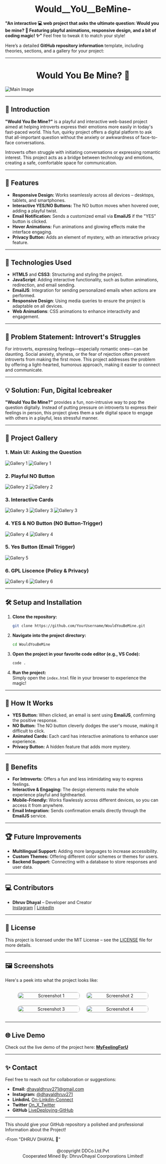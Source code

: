 <h1 style="text-align: center;">Would__YoU__BeMine-</h1>

 **"An interactive 💻 web project that asks the ultimate question: Would you be mine? 💖 Featuring playful animations, responsive design, and a bit of coding magic! ✨"**  Feel free to tweak it to match your style!

Here’s a detailed **GitHub repository information** template, including theories, sections, and a gallery for your project:

---

<h1 style="text-align: center;">Would You Be Mine? 💖</h1>


![Main Image](Images-Videos/sh7.jpg)

---

## 📖 **Introduction**

**"Would You Be Mine?"** is a playful and interactive web-based project aimed at helping introverts express their emotions more easily in today's fast-paced world. This fun, quirky project offers a digital platform to ask that all-important question without the anxiety or awkwardness of face-to-face conversations.

Introverts often struggle with initiating conversations or expressing romantic interest. This project acts as a bridge between technology and emotions, creating a safe, comfortable space for communication.

---

## 🌟 **Features**

- **Responsive Design:** Works seamlessly across all devices – desktops, tablets, and smartphones.
- **Interactive YES/NO Buttons:** The NO button moves when hovered over, adding a playful twist.
- **Email Notification:** Sends a customized email via **EmailJS** if the "YES" button is clicked.
- **Hover Animations:** Fun animations and glowing effects make the interface engaging.
- **Privacy Button:** Adds an element of mystery, with an interactive privacy feature.

---

## 🔧 **Technologies Used**

- **HTML5** and **CSS3**: Structuring and styling the project.
- **JavaScript**: Adding interactive functionality, such as button animations, redirection, and email sending.
- **EmailJS**: Integration for sending personalized emails when actions are performed.
- **Responsive Design**: Using media queries to ensure the project is adaptable on all devices.
- **Web Animations**: CSS animations to enhance interactivity and engagement.

---

## 🎯 **Problem Statement: Introvert's Struggles**

For introverts, expressing feelings—especially romantic ones—can be daunting. Social anxiety, shyness, or the fear of rejection often prevent introverts from making the first move. This project addresses the problem by offering a light-hearted, humorous approach, making it easier to connect and communicate.

---

## 💡 **Solution: Fun, Digital Icebreaker**

**"Would You Be Mine?"** provides a fun, non-intrusive way to pop the question digitally. Instead of putting pressure on introverts to express their feelings in person, this project gives them a safe digital space to engage with others in a playful, less stressful manner.

---

## 🎨 **Project Gallery**

### 1. Main UI: Asking the Question
![Gallery 1](Live-Demo/love1.PNG)
![Gallery 1](Live-Demo/love2.PNG)

### 2. Playful NO Button
![Gallery 2](Live-Demo/love3.PNG)
![Gallery 2](Live-Demo/love4.PNG)

### 3. Interactive Cards
![Gallery 3](Live-Demo/love5.PNG)
![Gallery 3](Live-Demo/love6.PNG)
![Gallery 3](Live-Demo/love7.PNG)

### 4. YES & NO Button (NO Button-Trigger)
![Gallery 4](Live-Demo/love8.PNG)
![Gallery 4](Live-Demo/love9.PNG)

### 5. Yes Button (Email Trigger)
![Gallery 5](Live-Demo/love10.PNG)

### 6. GPL Liscence (Policy & Privacy)
![Gallery 6](Live-Demo/love11.PNG)
![Gallery 6](Live-Demo/love12.PNG)

---

## 🛠️ **Setup and Installation**

1. **Clone the repository:**
   ```bash
   git clone https://github.com/YourUsername/WouldYouBeMine.git
   ```
2. **Navigate into the project directory:**
   ```bash
   cd WouldYouBeMine
   ```
3. **Open the project in your favorite code editor (e.g., VS Code):**
   ```bash
   code .
   ```
4. **Run the project:**  
   Simply open the `index.html` file in your browser to experience the magic!

---

## 🎉 **How It Works**

- **YES Button:** When clicked, an email is sent using **EmailJS**, confirming the positive response.
- **NO Button:** The NO button cleverly dodges the user's mouse, making it difficult to click.
- **Animated Cards:** Each card has interactive animations to enhance user experience.
- **Privacy Button:** A hidden feature that adds more mystery.

---

## 🚀 **Benefits**

- **For Introverts:** Offers a fun and less intimidating way to express feelings.
- **Interactive & Engaging:** The design elements make the whole experience playful and lighthearted.
- **Mobile-Friendly:** Works flawlessly across different devices, so you can access it from anywhere.
- **Email Integration:** Sends confirmation emails directly through the **EmailJS** service.
  
---

## 🏆 **Future Improvements**

- **Multilingual Support:** Adding more languages to increase accessibility.
- **Custom Themes:** Offering different color schemes or themes for users.
- **Backend Support:** Connecting with a database to store responses and user data.

---

## 💻 **Contributors**

- **Dhruv Dhayal** – Developer and Creator  
   [Instagram](https://www.instagram.com/dhayaldhruv271/?hl=en) | [LinkedIn](https://www.linkedin.com/in/dhruv-dhayal/)

---

## 📄 **License**

This project is licensed under the MIT License – see the [LICENSE](LICENSE) file for more details.

---

## 🖼️ **Screenshots**

<p>Here's a peek into what the project looks like:</p>

<div style="display: flex; justify-content: center; flex-wrap: wrap; margin: 20px;">
    <div style="margin: 10px; width: 200px; border: 1px solid #ccc; border-radius: 10px; overflow: hidden; text-align: center;">
        <img src="Live-Demo/love2.PNG" alt="Screenshot 1" style="width: 100%; height: auto;">
    </div>
    <div style="margin: 10px; width: 200px; border: 1px solid #ccc; border-radius: 10px; overflow: hidden; text-align: center;">
        <img src="Live-Demo/love3.PNG" alt="Screenshot 2" style="width: 100%; height: auto;">
    </div>
    <div style="margin: 10px; width: 200px; border: 1px solid #ccc; border-radius: 10px; overflow: hidden; text-align: center;">
        <img src="Live-Demo/love6.PNG" alt="Screenshot 3" style="width: 100%; height: auto;">
    </div>
    <div style="margin: 10px; width: 200px; border: 1px solid #ccc; border-radius: 10px; overflow: hidden; text-align: center;">
        <img src="Live-Demo/love9.PNG" alt="Screenshot 4" style="width: 100%; height: auto;">
    </div>
</div>


---

## 🌐 **Live Demo**

Check out the live demo of the project here: **[MyFeelingForU](https://blocknotes-4515.github.io/MyFeelingsForU/)**

---

## ✨ **Contact**

Feel free to reach out for collaboration or suggestions:

- **Email:** [dhayaldhruv271@gmail.com](mailto:dhayaldhruv271@gmail.com)
- **Instagram:** [@dhayaldhruv271](https://www.instagram.com/dhayaldhruv271/?hl=en)
- **LinkdinL** [On-Linkdin-Connect](https://www.linkedin.com/in/dhruv-dhayal-9568b7262/)
- **Twitter** [On_X_Twitter](https://x.com/DhayalDhruv)
- **GitHub** [LiveDeploying-GitHub](https://github.com/BlockNotes-4515)

---

This should give your GitHub repository a polished and professional Information about the Project!

-From "DHRUV DHAYAL 💖"

<div style="text-align: center; margin-top: 20px;">
    <p>@copyright DDCo.Ltd.Pvt <br> Cooperated Mined By: DhruvDhayal Coorporations Limited!</p>
</div>

